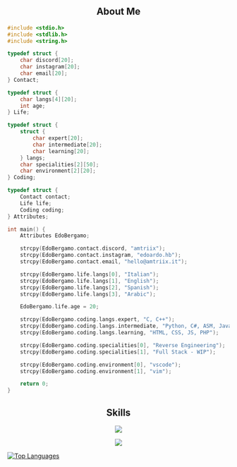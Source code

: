 <h2 align="center">About Me</h2>

```c
#include <stdio.h>
#include <stdlib.h>
#include <string.h>

typedef struct {
    char discord[20];
    char instagram[20];
    char email[20];
} Contact;

typedef struct {
    char langs[4][20];
    int age;
} Life;

typedef struct {
    struct {
        char expert[20];
        char intermediate[20];
        char learning[20];
    } langs;
    char specialities[2][50];
    char environment[2][20];
} Coding;

typedef struct {
    Contact contact;
    Life life;
    Coding coding;
} Attributes;

int main() {
    Attributes EdoBergamo;

    strcpy(EdoBergamo.contact.discord, "amtriix");
    strcpy(EdoBergamo.contact.instagram, "edoardo.hb");
    strcpy(EdoBergamo.contact.email, "hello@amtriix.it");

    strcpy(EdoBergamo.life.langs[0], "Italian");
    strcpy(EdoBergamo.life.langs[1], "English");
    strcpy(EdoBergamo.life.langs[2], "Spanish");
    strcpy(EdoBergamo.life.langs[3], "Arabic");

    EdoBergamo.life.age = 20;

    strcpy(EdoBergamo.coding.langs.expert, "C, C++");
    strcpy(EdoBergamo.coding.langs.intermediate, "Python, C#, ASM, Java");
    strcpy(EdoBergamo.coding.langs.learning, "HTML, CSS, JS, PHP");

    strcpy(EdoBergamo.coding.specialities[0], "Reverse Engineering");
    strcpy(EdoBergamo.coding.specialities[1], "Full Stack - WIP");

    strcpy(EdoBergamo.coding.environment[0], "vscode");
    strcpy(EdoBergamo.coding.environment[1], "vim");

    return 0;
}
```
<h2 align="center">Skills</h2>

<p align="center">
  <a href="https://skillicons.dev">
    <img src="https://skillicons.dev/icons?i=python,vim,vscode,c,cs,cpp,js,css,html" />
  </a>
</p>

<p href="https://discord.gg/sSwbs3cZBC" align="center">
  <img src="https://github-readme-stats.vercel.app/api?username=EdoBergamo&theme=tokyonight&show_icons=true" />
</p>

<a href="https://github.com/EdoBergamo" align="center">
    <img src="https://github-readme-stats.vercel.app/api/top-langs/?username=EdoBergamo&langs_count=10&title_color=0891b2&text_color=ffffff&icon_color=0891b2&bg_color=1c1917&hide_border=true&locale=en&custom_title=Top%20%Languages" alt="Top Languages" />
</a>
